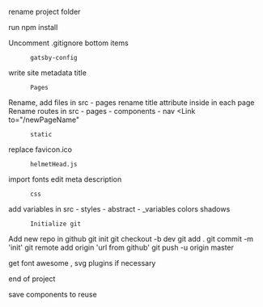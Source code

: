 rename project folder

run npm install

Uncomment .gitignore bottom items

          gatsby-config
write site metadata
  title

          Pages
Rename, add files in src - pages
   rename title attribute inside <head> in each page
Rename routes in src - pages - components - nav <Link to="/newPageName" 
          
          static
replace favicon.ico 

          helmetHead.js
import fonts
edit meta description

          css
add variables in src - styles - abstract - _variables
  colors
  shadows

          Initialize git
Add new repo in github
git init
git checkout -b dev
git add . 
git commit -m 'init'
git remote add origin 'url from github'
git push -u origin master




get font awesome , svg plugins if necessary

end of project 

save components to reuse
